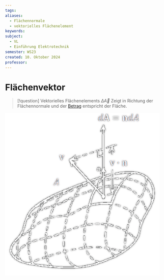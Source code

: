 ```yaml
---
tags: 
aliases:
  - Flächennormale
  - vektorielles Flächenelement
keywords: 
subject:
  - VL
  - Einführung Elektrotechnik
semester: WS23
created: 10. Oktober 2024
professor:
---
```

 
# Flächenvektor

> [!question] Vektorielles Flächenelements $\Delta \vec{A}$ 
> Zeigt in Richtung der Flächennormale und der [Betrag](../Mathematik/Algebra/Betrag.md) entspricht der Fläche.

![InlineR|275](assets/Flaechenintegral.png)